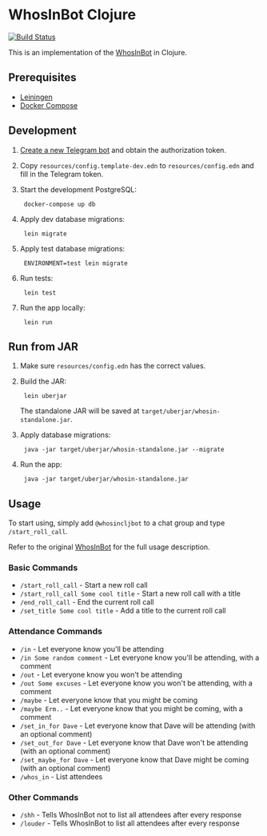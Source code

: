 # WhosInBot Clojure

[![Build Status](https://travis-ci.org/tonylpt/whosinbot-clojure.svg?branch=master)](https://travis-ci.org/tonylpt/whosinbot-clojure)

This is an implementation of the [WhosInBot](https://github.com/col/whos_in_bot) in Clojure.


## Prerequisites
- [Leiningen](https://leiningen.org/#install)
- [Docker Compose](https://docs.docker.com/compose/install/)


## Development
1. [Create a new Telegram bot](https://core.telegram.org/bots#creating-a-new-bot) and obtain the authorization token.
2. Copy `resources/config.template-dev.edn` to `resources/config.edn` and fill in the Telegram token.        
3. Start the development PostgreSQL:

        docker-compose up db
        
4. Apply dev database migrations:

        lein migrate
        
5. Apply test database migrations:

        ENVIRONMENT=test lein migrate
        
6. Run tests:

        lein test
        
7. Run the app locally:

        lein run
        

## Run from JAR
1. Make sure `resources/config.edn` has the correct values.
2. Build the JAR:

        lein uberjar

    The standalone JAR will be saved at `target/uberjar/whosin-standalone.jar`.
    
3. Apply database migrations:
       
        java -jar target/uberjar/whosin-standalone.jar --migrate
 
4. Run the app:        
       
        java -jar target/uberjar/whosin-standalone.jar
        
         
## Usage
To start using, simply add `@whosincljbot` to a chat group and type `/start_roll_call`. 

Refer to the original [WhosInBot](https://github.com/col/whos_in_bot/blob/master/README.md) for the full usage description.

### Basic Commands
- `/start_roll_call` - Start a new roll call
- `/start_roll_call Some cool title` - Start a new roll call with a title
- `/end_roll_call` - End the current roll call
- `/set_title Some cool title` - Add a title to the current roll call

### Attendance Commands
- `/in` - Let everyone know you'll be attending
- `/in Some random comment` - Let everyone know you'll be attending, with a comment
- `/out` - Let everyone know you won't be attending
- `/out Some excuses` - Let everyone know you won't be attending, with a comment
- `/maybe` - Let everyone know that you might be coming
- `/maybe Erm..` - Let everyone know that you might be coming, with a comment
- `/set_in_for Dave` - Let everyone know that Dave will be attending (with an optional comment)
- `/set_out_for Dave` - Let everyone know that Dave won't be attending (with an optional comment)
- `/set_maybe_for Dave` - Let everyone know that Dave might be coming (with an optional comment)
- `/whos_in` - List attendees

### Other Commands
- `/shh` - Tells WhosInBot not to list all attendees after every response
- `/louder` - Tells WhosInBot to list all attendees after every response
